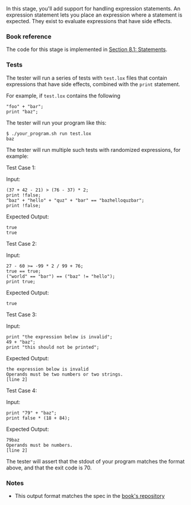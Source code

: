 In this stage, you'll add support for handling expression statements. An expression statement lets you place an expression where a statement is expected. They exist to evaluate expressions that have side effects.

### Book reference

The code for this stage is implemented in [Section 8.1: Statements](https://craftinginterpreters.com/statements-and-state.html#statements).

### Tests

The tester will run a series of tests with `test.lox` files that contain expressions that have side effects, combined with the `print` statement.

For example, if `test.lox` contains the following

```
"foo" + "bar";
print "baz";
```

The tester will run your program like this:

```
$ ./your_program.sh run test.lox
baz
```

The tester will run multiple such tests with randomized expressions, for example:

Test Case 1:

Input:

```
(37 + 42 - 21) > (76 - 37) * 2;
print !false;
"baz" + "hello" + "quz" + "bar" == "bazhelloquzbar";
print !false;
```

Expected Output:

```
true
true
```

Test Case 2:

Input:

```
27 - 60 >= -99 * 2 / 99 + 76;
true == true;
("world" == "bar") == ("baz" != "hello");
print true;
```

Expected Output:

```
true
```

Test Case 3:

Input:

```
print "the expression below is invalid";
49 + "baz";
print "this should not be printed";
```

Expected Output:

```
the expression below is invalid
Operands must be two numbers or two strings.
[line 2]
```

Test Case 4:

Input:

```
print "79" + "baz";
print false * (18 + 84);
```

Expected Output:

```
79baz
Operands must be numbers.
[line 2]
```

The tester will assert that the stdout of your program matches the format above, and that the exit code is 70.

### Notes

- This output format matches the spec in the [book's repository](https://github.com/munificent/craftinginterpreters/blob/01e6f5b8f3e5dfa65674c2f9cf4700d73ab41cf8/test/string/literals.lox)